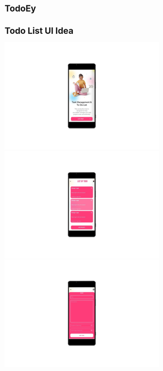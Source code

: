 # TodoEy
# Todo List UI Idea


<div align='center'>
<img src="1.png" />
<img src="2.png" />
<img src="3.png" />


</div>
